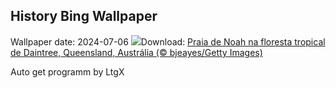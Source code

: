 ## History Bing Wallpaper
Wallpaper date: 2024-07-06
![](https://www.bing.com/th?id=OHR.NoahBeach_PT-BR8215908491_UHD.jpg&w=1000)Download: [Praia de Noah na floresta tropical de Daintree, Queensland, Austrália (© bjeayes/Getty Images)](https://www.bing.com/th?id=OHR.NoahBeach_PT-BR8215908491_UHD.jpg)

Auto get programm by LtgX
